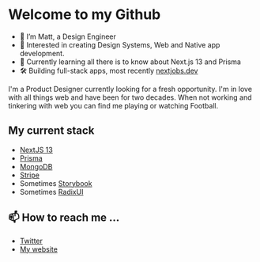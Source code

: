 # Welcome to my Github 

- 👋 I’m Matt, a Design Engineer
- 👀 Interested in creating Design Systems, Web and Native app development.
- 🌱 Currently learning all there is to know about Next.js 13 and Prisma
- 🛠️ Building full-stack apps, most recently [nextjobs.dev](https://nextjobs.dev)

I'm a Product Designer currently looking for a fresh opportunity. I'm in love with all things web and have been for two decades. When not working and tinkering with web you can find me playing or watching Football.

## My current stack
- [NextJS 13](https://github.com/vercel/next.js)
- [Prisma](https://github.com/prisma/prisma)
- [MongoDB](https://github.com/mongodb/mongo)
- [Stripe](https://stripe.com)
- Sometimes [Storybook](https://github.com/storybookjs/storybook)
- Sometimes [RadixUI]([https://github.com/storybookjs/storybook](https://www.radix-ui.com/))

## 📫 How to reach me ...
- [Twitter](https://twitter.com/uixmat)
- [My website](https://uixmat.dev)
